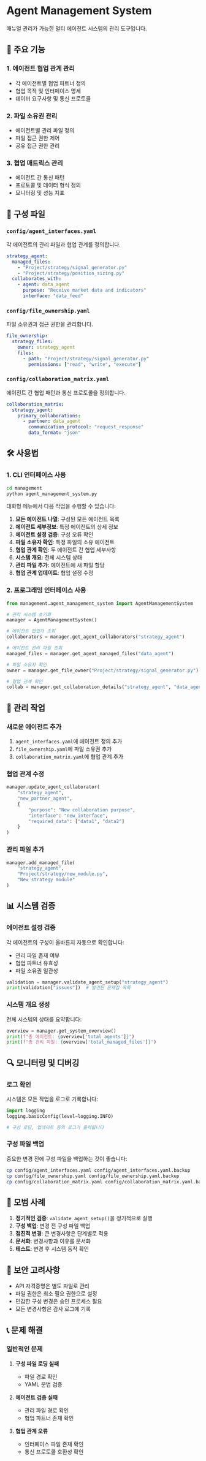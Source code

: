 # Agent Management System

매뉴얼 관리가 가능한 멀티 에이전트 시스템의 관리 도구입니다.

## 🎯 주요 기능

### 1. 에이전트 협업 관계 관리
- 각 에이전트별 협업 파트너 정의
- 협업 목적 및 인터페이스 명세
- 데이터 요구사항 및 통신 프로토콜

### 2. 파일 소유권 관리
- 에이전트별 관리 파일 정의
- 파일 접근 권한 제어
- 공유 접근 권한 관리

### 3. 협업 매트릭스 관리
- 에이전트 간 통신 패턴
- 프로토콜 및 데이터 형식 정의
- 모니터링 및 성능 지표

## 📁 구성 파일

### `config/agent_interfaces.yaml`
각 에이전트의 관리 파일과 협업 관계를 정의합니다.

```yaml
strategy_agent:
  managed_files:
    - "Project/strategy/signal_generator.py"
    - "Project/strategy/position_sizing.py"
  collaborates_with:
    - agent: data_agent
      purpose: "Receive market data and indicators"
      interface: "data_feed"
```

### `config/file_ownership.yaml`
파일 소유권과 접근 권한을 관리합니다.

```yaml
file_ownership:
  strategy_files:
    owner: strategy_agent
    files:
      - path: "Project/strategy/signal_generator.py"
        permissions: ["read", "write", "execute"]
```

### `config/collaboration_matrix.yaml`
에이전트 간 협업 패턴과 통신 프로토콜을 정의합니다.

```yaml
collaboration_matrix:
  strategy_agent:
    primary_collaborations:
      - partner: data_agent
        communication_protocol: "request_response"
        data_format: "json"
```

## 🛠️ 사용법

### 1. CLI 인터페이스 사용

```bash
cd management
python agent_management_system.py
```

대화형 메뉴에서 다음 작업을 수행할 수 있습니다:

1. **모든 에이전트 나열**: 구성된 모든 에이전트 목록
2. **에이전트 세부정보**: 특정 에이전트의 상세 정보
3. **에이전트 설정 검증**: 구성 오류 확인
4. **파일 소유자 확인**: 특정 파일의 소유 에이전트
5. **협업 관계 확인**: 두 에이전트 간 협업 세부사항
6. **시스템 개요**: 전체 시스템 상태
7. **관리 파일 추가**: 에이전트에 새 파일 할당
8. **협업 관계 업데이트**: 협업 설정 수정

### 2. 프로그래밍 인터페이스 사용

```python
from management.agent_management_system import AgentManagementSystem

# 관리 시스템 초기화
manager = AgentManagementSystem()

# 에이전트 협업자 조회
collaborators = manager.get_agent_collaborators("strategy_agent")

# 에이전트 관리 파일 조회
managed_files = manager.get_agent_managed_files("data_agent")

# 파일 소유자 확인
owner = manager.get_file_owner("Project/strategy/signal_generator.py")

# 협업 관계 확인
collab = manager.get_collaboration_details("strategy_agent", "data_agent")
```

## 🔧 관리 작업

### 새로운 에이전트 추가

1. `agent_interfaces.yaml`에 에이전트 정의 추가
2. `file_ownership.yaml`에 파일 소유권 추가
3. `collaboration_matrix.yaml`에 협업 관계 추가

### 협업 관계 수정

```python
manager.update_agent_collaborator(
    "strategy_agent",
    "new_partner_agent",
    {
        "purpose": "New collaboration purpose",
        "interface": "new_interface",
        "required_data": ["data1", "data2"]
    }
)
```

### 관리 파일 추가

```python
manager.add_managed_file(
    "strategy_agent",
    "Project/strategy/new_module.py",
    "New strategy module"
)
```

## 📊 시스템 검증

### 에이전트 설정 검증
각 에이전트의 구성이 올바른지 자동으로 확인합니다:

- 관리 파일 존재 여부
- 협업 파트너 유효성
- 파일 소유권 일관성

```python
validation = manager.validate_agent_setup("strategy_agent")
print(validation["issues"])  # 발견된 문제점 목록
```

### 시스템 개요 생성
전체 시스템의 상태를 요약합니다:

```python
overview = manager.get_system_overview()
print(f"총 에이전트: {overview['total_agents']}")
print(f"총 관리 파일: {overview['total_managed_files']}")
```

## 🔍 모니터링 및 디버깅

### 로그 확인
시스템은 모든 작업을 로그로 기록합니다:

```python
import logging
logging.basicConfig(level=logging.INFO)

# 구성 로딩, 업데이트 등의 로그가 출력됩니다
```

### 구성 파일 백업
중요한 변경 전에 구성 파일을 백업하는 것이 좋습니다:

```bash
cp config/agent_interfaces.yaml config/agent_interfaces.yaml.backup
cp config/file_ownership.yaml config/file_ownership.yaml.backup
cp config/collaboration_matrix.yaml config/collaboration_matrix.yaml.backup
```

## 🚀 모범 사례

1. **정기적인 검증**: `validate_agent_setup()`을 정기적으로 실행
2. **구성 백업**: 변경 전 구성 파일 백업
3. **점진적 변경**: 큰 변경사항은 단계별로 적용
4. **문서화**: 변경사항과 이유를 문서화
5. **테스트**: 변경 후 시스템 동작 확인

## 🔐 보안 고려사항

- API 자격증명은 별도 파일로 관리
- 파일 권한은 최소 필요 권한으로 설정
- 민감한 구성 변경은 승인 프로세스 필요
- 모든 변경사항은 감사 로그에 기록

## 📞 문제 해결

### 일반적인 문제

1. **구성 파일 로딩 실패**
   - 파일 경로 확인
   - YAML 문법 검증

2. **에이전트 검증 실패**
   - 관리 파일 경로 확인
   - 협업 파트너 존재 확인

3. **협업 관계 오류**
   - 인터페이스 파일 존재 확인
   - 통신 프로토콜 호환성 확인